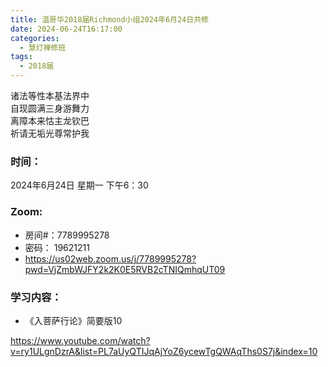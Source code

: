 ```yaml
---
title: 温哥华2018届Richmond小组2024年6月24日共修
date: 2024-06-24T16:17:00
categories:
  - 慧灯禅修班
tags:
  - 2018届
---
```

诸法等性本基法界中\
自现圆满三身游舞力\
离障本来怙主龙钦巴\
祈请无垢光尊常护我

### 时间：

2024年6月24日 星期一 下午6：30

### Zoom:

* 房间#：7789995278
* 密码： 19621211
* <https://us02web.zoom.us/j/7789995278?pwd=VjZmbWJFY2k2K0E5RVB2cTNIQmhqUT09>

### 学习内容：

* 《入菩萨行论》简要版10

<https://www.youtube.com/watch?v=ry1ULgnDzrA&list=PL7aUyQTIJqAjYoZ6ycewTgQWAqThs0S7j&index=10>
